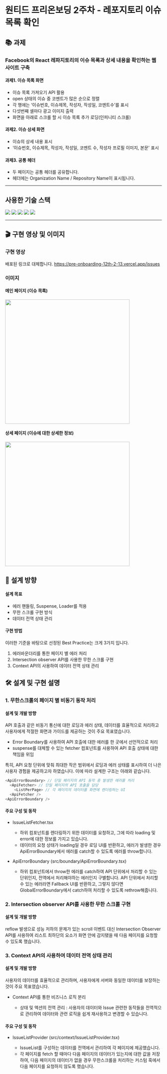 # 원티드 프리온보딩 2주차 - 레포지토리 이슈 목록 확인

## 📚 과제

### Facebook의 React 레파지토리의 이슈 목록과 상세 내용을 확인하는 웹 사이트 구축

#### 과제1. 이슈 목록 화면

- 이슈 목록 가져오기 API 활용
- open 상태의 이슈 중 코멘트가 많은 순으로 정렬
- 각 행에는 ‘이슈번호, 이슈제목, 작성자, 작성일, 코멘트수’를 표시
- 다섯번째 셀마다 광고 이미지 출력
- 화면을 아래로 스크롤 할 시 이슈 목록 추가 로딩(인피니티 스크롤)

#### 과제2. 이슈 상세 화면

- 이슈의 상세 내용 표시
- ‘이슈번호, 이슈제목, 작성자, 작성일, 코멘트 수, 작성자 프로필 이미지, 본문' 표시

#### 과제3. 공통 헤더

- 두 페이지는 공통 헤더를 공유합니다.
- 헤더에는 Organization Name / Repository Name이 표시됩니다.

---

## 사용한 기술 스택

<img src="https://shields.io/badge/TypeScript-3178C6?logo=TypeScript&logoColor=FFF&style=flat-square"/> <img src="https://img.shields.io/badge/React-61DAFB?style=flat-square&logo=React&logoColor=white"/> <img src="https://img.shields.io/badge/React Router-CA4245?style=flat-square&logo=React Router&logoColor=white"> <img src="https://img.shields.io/badge/Tailwind%20CSS-06B6D4?style=flat-square&logo=Tailwind%20CSS&logoColor=white"/> <img src="https://img.shields.io/badge/Octokit-2F93E0?style=flat-square&logo=Octopus-Deploy&logoColor=white"/>
</br>

---

## 🎬 구현 영상 및 이미지

### 구현 영상

배포된 링크로 대체합니다.
https://pre-onboarding-12th-2-13.vercel.app/issues

### 이미지

#### 메인 페이지 (이슈 목록)

<img src="./src/assets/mainpage.png" width="400">

#### 상세 페이지 (이슈에 대한 상세한 정보)

<img src="./src/assets/issuepage.png" width="400">

## 💭 설계 방향

#### 설계 목표

- 에러 핸들링, Suspense, Loader를 적용
- 무한 스크롤 구현 방식
- 데이터 전역 상태 관리

#### 구현 방법

이러한 기준을 바탕으로 선정된 Best Practice는 크게 3가지 입니다.

1. 에러바운더리를 통한 페이지 별 에러 처리
2. Intersection observer API를 사용한 무한 스크롤 구현
3. Context API의 사용하여 데이터 전역 상태 관리

## 🛠️ 설계 및 구현 설명

### 1. 무한스크롤의 페이지 별 비동기 동작 처리

#### 설계 및 개발 방향

API 호출과 같은 비동기 통신에 대한 로딩과 에러 상태, 데이터를 효율적으로 처리하고 사용자에게 적절한 화면과 가이드를 제공하는 것이 주요 목표였습니다.

- Error Boundary를 사용하여 API 호출에 대한 에러를 한 곳에서 선언적으로 처리
- suspense를 대체할 수 있는 fetcher 컴포넌트를 사용하여 API 호출 상태에 대한 책임을 위임

특히, API 요청 단위에 맞춰 최대한 작은 범위에서 로딩과 에러 상태를 표시하여 더 나은 사용자 경험을 제공하고자 하였습니다. 이에 따라 설계한 구조는 아래와 같습니다.

```javascript
<ApiErrorBoundary> // 단일 페이지의 API 동작 중 발생한 에러를 처리
  <ApiFetcher> // 단일 페이지의 API 호출을 담당
    <ListPerPage> // 각 페이지의 데이터를 화면에 렌더링하는 UI
  <ApiFetcher />
<ApiErrorBoundary />
```

#### 주요 구성 및 동작

- IssueListFetcher.tsx

  - 하위 컴포넌트를 렌더링하기 위한 데이터를 요청하고, 그에 따라 loading 및 error에 대한 정보를 가지고 있습니다.
  - 데이터의 요청 상태가 loading일 경우 로딩 UI를 반환하고, 에러가 발생한 경우 ApiErrorBoundary에서 에러를 catch할 수 있도록 에러를 throw합니다.

- ApiErrorBoundary (src/boundary/ApiErrorBoundary.tsx)

  - 하위 컴포넌트에서 throw한 에러를 catch하여 API 단위에서 처리할 수 있는 단위인지, 전역에서 처리해야하는 에러인지 구별합니다. API 단위에서 처리할 수 있는 에러라면 Fallback UI를 반환하고, 그렇지 않다면 GlobalErrorBoundary에서 catch하여 처리할 수 있도록 rethrow해줍니다.

### 2. Intersection observer API를 사용한 무한 스크롤 구현

#### 설계 및 개발 방향

reflow 발생으로 성능 저하의 문제가 있는 scroll 이벤트 대신 Intersection Observer API를 사용하여 리스트 최하단의 요소가 화면 안에 감지됐을 때 다음 페이지를 요청할 수 있도록 했습니다.

### 3. Context API의 사용하여 데이터 전역 상태 관리

#### 설계 및 개발 방향

사용자의 데이터를 효율적으로 관리하며, 사용자에게 서버와 동일한 데이터를 보장하는 것이 주요 목표였습니다.

- Context API를 통한 비즈니스 로직 분리

  - 상태 및 액션의 전역 관리 : 사용자의 데이터와 Issue 관련한 동작들을 전역적으로 관리하여 데이터와 관련 로직을 쉽게 재사용하고 변경할 수 있습니다.

#### 주요 구성 및 동작

- IssueListProvider (src/context/IssueListProvider.tsx)

  - IssueList를 구성하는 데이터를 전역에서 관리하여 각 페이지에 제공했습니다.
  - 각 페이지를 fetch 할 때마다 다음 페이지의 데이터가 있는지에 대한 값을 저장하여, 다음 페이지의 데이터가 없을 경우 무한스크롤을 처리하는 커스텀 훅에서 다음 페이지를 요청하지 않도록 했습니다.

